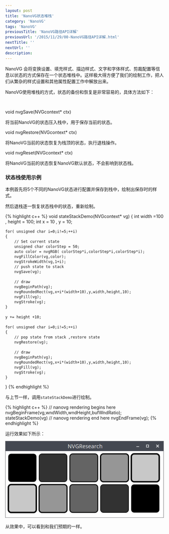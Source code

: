 ```yaml
---
layout: post
title: 'NanoVG状态堆栈'
category: 'NanoVG'
tags: 'NanoVG'
previousTitle: 'NanoVG路径API详解'
previousUrl: '/2015/11/29/00-NanoVG路径API详解.html'
nextTitle: ''
nextUrl: ''
description:
---
```


NanoVG 会将变换设置、填充样式、描边样式、文字和字体样式、剪裁配置等信息以状态的方式保存在一个状态堆栈中。这样极大得方便了我们的绘制工作，把人们从繁杂的样式设置和其他属性配置工作中解放出来。

NanoVG使用堆栈的方式，状态的备份和恢复是非常容易的，具体方法如下：

<br>

<p class="blue_title">void nvgSave(NVGcontext* ctx)</p>
将当前NanoVG的状态压入栈中，用于保存当前的状态。

<br>

<p class="blue_title">void nvgRestore(NVGcontext* ctx)</p>
将NanoVG当前的状态恢复为栈顶的状态，执行退栈操作。

<br>

<p class="blue_title">void nvgReset(NVGcontext* ctx)</p>
将NanoVG当前的状态恢复NanoVG默认状态，不会影响到状态栈。

<br>

### 状态栈使用示例

本例首先将5个不同的NanoVG状态进行配置并保存到栈中，绘制出保存时的样式。

然后退栈逐一恢复状态栈中的状态，重新绘制。

{% highlight c++ %}
void stateStackDemo(NVGcontext* vg)
{
    int width =100 , height = 100;
    int x = 10 , y = 10;

    for( unsigned char i=0;i!=5;++i)
    {
        // Set current state
        unsigned char colorStep = 50;
        auto color = nvgRGB( colorStep*i,colorStep*i,colorStep*i);
        nvgFillColor(vg,color);
        nvgStrokeWidth(vg,1+i);
        // push state to stack
        nvgSave(vg);

        // draw
        nvgBeginPath(vg);
        nvgRoundedRect(vg,x+i*(width+10),y,width,height,10);
        nvgFill(vg);
        nvgStroke(vg);
    }

    y += height +10;

    for( unsigned char i=0;i!=5;++i)
    {
        // pop state from stack ,restore state
        nvgRestore(vg);

        // draw
        nvgBeginPath(vg);
        nvgRoundedRect(vg,x+i*(width+10),y,width,height,10);
        nvgFill(vg);
        nvgStroke(vg);
    }
}
{% endhighlight %}

与上节一样，调用`stateStackDemo`进行绘制。

{% highlight c++ %}
// nanovg rendering begins here
nvgBeginFrame(vg,wndWidth,wndHeight,bufWndRatio);
stateStackDemo(vg)
// nanovg rendering end here
nvgEndFrame(vg);
{% endhighlight %}

运行效果如下所示：

<img class="post_center_img" src="/assets/img/nanovg/Screenshot_state_stack.png">

从效果中，可以看到和我们预期的一样。
